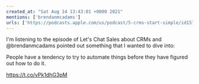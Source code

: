 ```yaml
---
created_at: "Sat Aug 14 13:43:01 +0000 2021"
mentions: ['brendanmcadams']
urls: ['https://podcasts.apple.com/us/podcast/5-crms-start-simple/id1574658061?i=1000531325646']
---
```


I'm listening to the episode of Let's Chat Sales about CRMs and @brendanmcadams pointed out something that I wanted to dive into:

People have a tendency to try to automate things before they have figured out how to do it.

https://t.co/vPk1dhG3pM